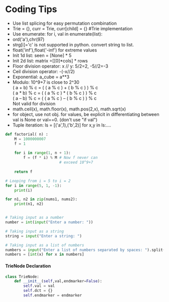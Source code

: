 # Coding Tips
* Use list splicing for easy permutation combination
* Trie = {}, curr = Trie, curr[child] = {} #Trie implementation 
* Use enumerate: for i, val in enumerate(list):
* ord('a'),chr(97)
* strg[i]='c' is not supported in python. convert string to list. 
* float('inf'),float('-inf') for extreme values
* Init 1d list: seen = [None] * 5 
* Init 2d list: matrix =[[0]*cols] * rows
* Floor division operator: x // y: 5/2=2, -5//2=-3
* Ceil division operator: -(-x//2)
* Exponential: a_cube = a**3
* Modulo: 10^9+7 is close to 2^30 \
( a + b) % c = ( ( a % c ) + ( b % c ) ) % c \
( a * b) % c = ( ( a % c ) * ( b % c ) ) % c \
( a – b) % c = ( ( a % c ) – ( b % c ) ) % c \
Not valid for division
* math.ceil(x), math.floor(x), math.pos(2,x), math.sqrt(x)
* for object, use not obj. for values, be explicit in differentiating between val is None or val==0. (don't use "if val")
* Tuple iteration: ls = [('a',1),('b',2)] for x,y in ls:....

``` python
def factorial( n) :
    M = 1000000007
    f = 1
 
    for i in range(1, n + 1): 
        f = (f * i) % M # Now f never can 
                        # exceed 10^9+7 
 
    return f 
```
```python
# Looping from i = 5 to i = 2
for i in range(5, 1, -1):
    print(i)
```
```python
for n1, n2 in zip(nums1, nums2):
    print(n1, n2)
```
``` python

# Taking input as a number
number = int(input("Enter a number: "))

# Taking input as a string
string = input("Enter a string: ")

# Taking input as a list of numbers
numbers = input("Enter a list of numbers separated by spaces: ").split()
numbers = [int(x) for x in numbers]
```

#### TrieNode Declaration
```python
class TrieNode:
    def __init__(self,val,endmarker=False):
        self.val = val
        self.dct = {}
        self.endmarker = endmarker
```
